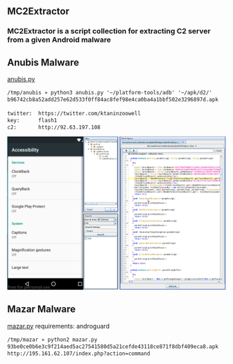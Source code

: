 ## MC2Extractor

### MC2Extractor is a script collection for extracting C2 server from a given Android malware

## Anubis Malware 
[anubis.py](./anubis.py)

```
/tmp/anubis » python3 anubis.py '~/platform-tools/adb' '~/apk/d2/' b96742cb8a52add257e62d533f0ff84ac8fef98e4ca0ba4a1bbf502e3296897d.apk

twitter:  https://twitter.com/ktaninzoowell
key:      flash1
c2:       http://92.63.197.108
```

![Anubis](anubis.gif)

## Mazar Malware 
[mazar.py](./mazar.py)
requirements: androguard 

```
/tmp/mazar » python2 mazar.py 93be0ce0b6e3c9f214aed5ac27541580d5a21cefde43118ce871f8dbf409eca8.apk 
http://195.161.62.107/index.php?action=command
```